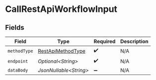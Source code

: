 # CallRestApiWorkflowInput


## Fields

| Field                                                             | Type                                                              | Required                                                          | Description                                                       |
| ----------------------------------------------------------------- | ----------------------------------------------------------------- | ----------------------------------------------------------------- | ----------------------------------------------------------------- |
| `methodType`                                                      | [RestApiMethodType](../../models/components/RestApiMethodType.md) | :heavy_check_mark:                                                | N/A                                                               |
| `endpoint`                                                        | *Optional\<String>*                                               | :heavy_check_mark:                                                | N/A                                                               |
| `dataBody`                                                        | *JsonNullable\<String>*                                           | :heavy_minus_sign:                                                | N/A                                                               |
